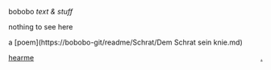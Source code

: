 bobobo *text & stuff*

nothing to see here

a [poem](https://bobobo-git/readme/Schrat/Dem Schrat sein knie.md)

[hearme](https://bobobo-git.github.io/hearme/) <a style="float:right;" href="https://github.com/bobobo-git/readme/">.</a>
